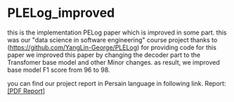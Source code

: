 # PLELog_improved
this is the implementation PELog paper which is improved in some part. this was our "data science in software engineering" course project
thanks to (https://github.com/YangLin-George/PLELog) for providing code for this paper we improved this paper by changing the decoder part to the Transfomer base model and other Minor changes.
as result, we improved base model F1 score from 96 to 98.

you can find our project report in Persain language in following link.
Report: [[PDF Report]](project_report.pdf) 
